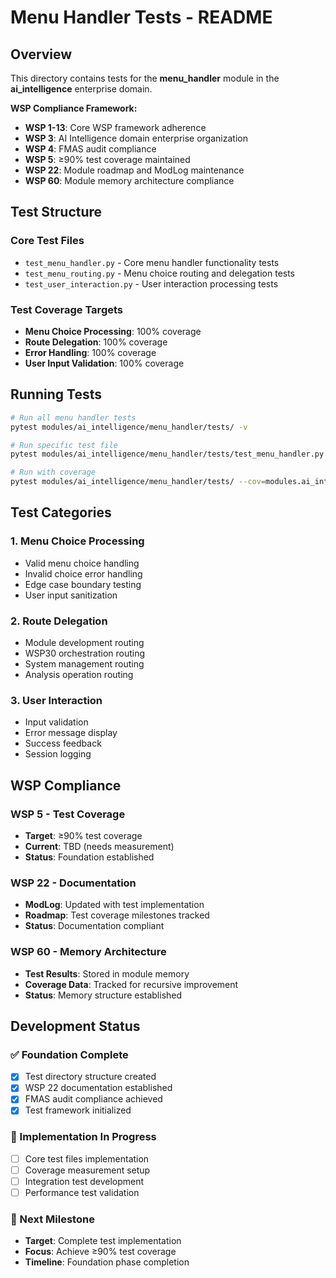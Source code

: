 # Menu Handler Tests - README

## Overview
This directory contains tests for the **menu_handler** module in the **ai_intelligence** enterprise domain.

**WSP Compliance Framework:**
- **WSP 1-13**: Core WSP framework adherence
- **WSP 3**: AI Intelligence domain enterprise organization  
- **WSP 4**: FMAS audit compliance
- **WSP 5**: ≥90% test coverage maintained
- **WSP 22**: Module roadmap and ModLog maintenance
- **WSP 60**: Module memory architecture compliance

## Test Structure

### Core Test Files
- `test_menu_handler.py` - Core menu handler functionality tests
- `test_menu_routing.py` - Menu choice routing and delegation tests
- `test_user_interaction.py` - User interaction processing tests

### Test Coverage Targets
- **Menu Choice Processing**: 100% coverage
- **Route Delegation**: 100% coverage  
- **Error Handling**: 100% coverage
- **User Input Validation**: 100% coverage

## Running Tests

```bash
# Run all menu handler tests
pytest modules/ai_intelligence/menu_handler/tests/ -v

# Run specific test file
pytest modules/ai_intelligence/menu_handler/tests/test_menu_handler.py -v

# Run with coverage
pytest modules/ai_intelligence/menu_handler/tests/ --cov=modules.ai_intelligence.menu_handler.src
```

## Test Categories

### 1. Menu Choice Processing
- Valid menu choice handling
- Invalid choice error handling
- Edge case boundary testing
- User input sanitization

### 2. Route Delegation
- Module development routing
- WSP30 orchestration routing
- System management routing
- Analysis operation routing

### 3. User Interaction
- Input validation
- Error message display
- Success feedback
- Session logging

## WSP Compliance

### WSP 5 - Test Coverage
- **Target**: ≥90% test coverage
- **Current**: TBD (needs measurement)
- **Status**: Foundation established

### WSP 22 - Documentation
- **ModLog**: Updated with test implementation
- **Roadmap**: Test coverage milestones tracked
- **Status**: Documentation compliant

### WSP 60 - Memory Architecture
- **Test Results**: Stored in module memory
- **Coverage Data**: Tracked for recursive improvement
- **Status**: Memory structure established

## Development Status

### ✅ Foundation Complete
- [x] Test directory structure created
- [x] WSP 22 documentation established
- [x] FMAS audit compliance achieved
- [x] Test framework initialized

### 🔧 Implementation In Progress
- [ ] Core test files implementation
- [ ] Coverage measurement setup
- [ ] Integration test development
- [ ] Performance test validation

### 🎯 Next Milestone
- **Target**: Complete test implementation
- **Focus**: Achieve ≥90% test coverage
- **Timeline**: Foundation phase completion 
